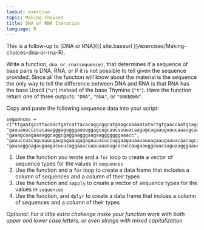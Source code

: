 ```yaml
---
layout: exercise
topic: Making Choices
title: DNA or RNA Iteration
language: R
---
```


This is a follow-up to [DNA or RNA]({{ site.baseurl }}/exercises/Making-choices-dna-or-rna-R).

Write a function, `dna_or_rna(sequence)`, that determines if a sequence
of base pairs is DNA, RNA, or if it is not possible to tell given the
sequence provided. Since all the function will know about the material is the
sequence the only way to tell the difference between DNA and RNA is that
RNA has the base Uracil (`"u"`) instead of the base Thymine (`"t"`). Have the
function return one of three outputs: `"DNA"`, `"RNA"`, or `"UNKNOWN"`.

Copy and paste the following sequence data into your script:

```
sequences = c("ttgaatgccttacaactgatcattacacaggcggcatgaagcaaaaatatactgtgaaccaatgcaggcg", "gauuauuccccacaaagggagugggauuaggagcugcaucauuuacaagagcagaauguuucaaaugcau", "gaaagcaagaaaaggcaggcgaggaagggaagaagggggggaaacc", "guuuccuacaguauuugaugagaaugagaguuuacuccuggaagauaauauuagaauguuuacaacugcaccugaucagguggauaaggaagaugaagacu", "gauaaggaagaugaagacuuucaggaaucuaauaaaaugcacuccaugaauggauucauguaugggaaucagccggguc")
```

1. Use the function you wrote and a `for` loop to create a vector of sequence types for the values in `sequences`
2. Use the function and a `for` loop to create a data frame that includes a column of sequences and a column of their types
3. Use the function and `sapply` to create a vector of sequence types for the values in `sequences`
4. Use the function, and `dplyr` to create a data frame that inclues a column of sequences and a column of their types

*Optional: For a little extra challenge make your function work with both upper
and lower case letters, or even strings with mixed capitalization*
